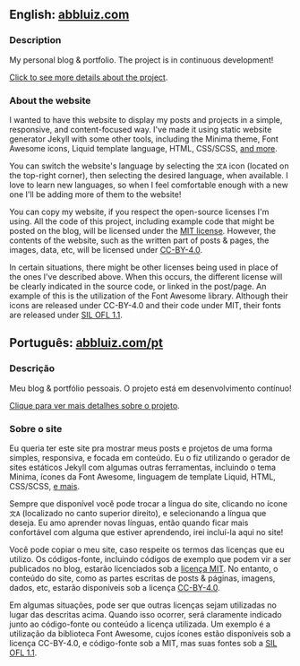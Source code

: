 ## English: [abbluiz.com](https://www.abbluiz.com)

### Description

My personal blog & portfolio. The project is in continuous development!

[Click to see more details about the project](https://www.abbluiz.com/portfolio/labb-website).

### About the website

I wanted to have this website to display my posts and projects in a simple, responsive, and content-focused way. I've made it using static website generator Jekyll with some other tools, including the Minima theme, Font Awesome icons, Liquid template language, HTML, CSS/SCSS, [and more](https://www.abbluiz.com/portfolio/labb-website). 

You can switch the website's language by selecting the `文A` icon (located on the top-right corner), then selecting the desired language, when available. I love to learn new languages, so when I feel comfortable enough with a new one I'll be adding more of them to the website!

You can copy my website, if you respect the open-source licenses I'm using. All the code of this project, including example code that might be posted on the blog, will be licensed under the [MIT license](https://github.com/abbluiz/abbluiz.com/blob/master/LICENSE.txt). However, the contents of the website, such as the written part of posts & pages, the images, data, etc, will be licensed under [CC-BY-4.0](https://creativecommons.org/licenses/by/4.0/).

In certain situations, there might be other licenses being used in place of the ones I've described above. When this occurs, the different license will be clearly indicated in the source code, or linked in the post/page. An example of this is the utilization of the Font Awesome library. Although their icons are released under CC-BY-4.0 and their code under MIT, their fonts are released under [SIL OFL 1.1](https://scripts.sil.org/cms/scripts/page.php?site_id=nrsi&id=OFL).

## Português: [abbluiz.com/pt](https://www.abbluiz.com/pt)

### Descrição

Meu blog & portfólio pessoais. O projeto está em desenvolvimento contínuo!

[Clique para ver mais detalhes sobre o projeto](https://www.abbluiz.com/pt/portfolio/labb-website).

### Sobre o site

Eu queria ter este site pra mostrar meus posts e projetos de uma forma simples, responsiva, e focada em conteúdo. Eu o fiz utilizando o gerador de sites estáticos Jekyll com algumas outras ferramentas, incluindo o tema Minima, ícones da Font Awesome, linguagem de template Liquid, HTML, CSS/SCSS, [e mais](https://www.abbluiz.com/portfolio/labb-website). 

Sempre que disponível você pode trocar a língua do site, clicando no ícone `文A` (localizado no canto superior direito), e selecionando a língua que deseja. Eu amo aprender novas línguas, então quando ficar mais confortável com alguma que estiver aprendendo, irei incluí-la aqui no site!

Você pode copiar o meu site, caso respeite os termos das licenças que eu utilizo. Os códigos-fonte, incluindo códigos de exemplo que podem vir a ser publicados no blog, estarão licenciados sob a [licença MIT](https://github.com/abbluiz/abbluiz.com/blob/master/LICENSE.txt). No entanto, o conteúdo do site, como as partes escritas de posts & páginas, imagens, dados, etc, estarão disponíveis sob a licença [CC-BY-4.0](https://creativecommons.org/licenses/by/4.0/deed.pt_BR).

Em algumas situações, pode ser que outras licenças sejam utilizadas no lugar das descritas acima. Quando isso ocorrer, será claramente indicado junto ao código-fonte ou conteúdo a licença utilizada. Um exemplo é a utilização da biblioteca Font Awesome, cujos ícones estão disponíveis sob a licença CC-BY-4.0, e código-fonte sob a MIT, mas suas fontes sob a [SIL OFL 1.1](https://scripts.sil.org/cms/scripts/page.php?site_id=nrsi&id=OFL).
